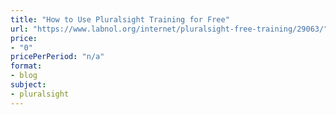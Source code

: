 ```yaml
---
title: "How to Use Pluralsight Training for Free"
url: "https://www.labnol.org/internet/pluralsight-free-training/29063/"
price: 
- "0"
pricePerPeriod: "n/a"
format: 
- blog
subject: 
- pluralsight
---
```

